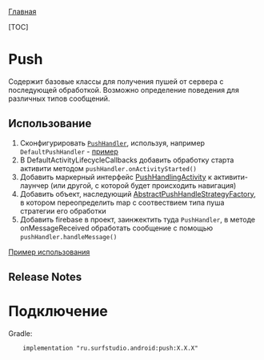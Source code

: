 [Главная](../docs/main.md)

[TOC]

# Push
Содержит базовые классы для получения пушей от сервера с последующей обработкой. 
Возможно определение поведения для различных типов сообщений.

## Использование

1. Сконфигурировать [`PushHandler`][handler], используя, например `DefaultPushHandler` - [пример][nm]
1. В DefaultActivityLifecycleCallbacks добавить обработку старта активити методом
   `pushHandler.onActivityStarted()`
1. Добавить маркерный интерфейс [PushHandlingActivity](src/main/java/ru/surfstudio/android/notification/ui/notification/PushHandlingActivity.kt)
   к активити-лаунчер (или другой, с которой будет происходить навигация)
1. Добавить объект, наследующий [AbstractPushHandleStrategyFactory](src/main/java/ru/surfstudio/android/notification/ui/notification/AbstractPushHandleStrategyFactory.kt),
   в котором переопределить map c соотвествием типа пуша стратегии его обработки
1. Добавить firebase в проект, заинжектить туда `PushHandler`, в методе onMessageReceived обработать сообщение
   с помощью `pushHandler.handleMessage()`
   
[Пример использования](../firebase-sample)

## Release Notes


# Подключение
Gradle:
```
    implementation "ru.surfstudio.android:push:X.X.X"
```

[nm]: ../firebase-sample/src/main/java/ru/surfstudio/android/firebase/sample/app/dagger/NotificationModule.kt
[handler]: ../template/base-ui/src/main/java/ru/surfstudio/standard/base_ui/push/DefaultPushHandler.kt